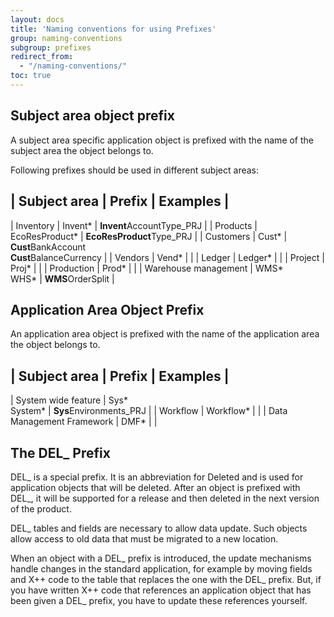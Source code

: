 ```yaml
---
layout: docs
title: 'Naming conventions for using Prefixes'
group: naming-conventions
subgroup: prefixes
redirect_from:
  - "/naming-conventions/"
toc: true
---
```


## Subject area object prefix

A subject area specific application object is prefixed with the name of the subject area the object belongs to.

Following prefixes should be used in different subject areas:

| Subject area | Prefix | Examples |
------------------------------------
| Inventory | Invent* | <b>Invent</b>AccountType_PRJ |
| Products | EcoResProduct* | <b>EcoResProduct</b>Type_PRJ |
| Customers | Cust* | <b>Cust</b>BankAccount</br> <b>Cust</b>BalanceCurrency |
| Vendors | Vend* | |
| Ledger | Ledger* | |
| Project | Proj* | | 
| Production | Prod* | |
| Warehouse management | WMS*</br>WHS* | <b>WMS</b>OrderSplit |

## Application Area Object Prefix

An application area object is prefixed with the name of the application area the object belongs to.

| Subject area | Prefix | Examples |
------------------------------------
| System wide feature | Sys*</br>System* | <b>Sys</b>Environments_PRJ |
| Workflow | Workflow* | |
| Data Management Framework | DMF* | | 

## The DEL\_ Prefix

DEL\_ is a special prefix. It is an abbreviation for Deleted and is used for application objects that will be deleted. After an object is prefixed with DEL\_, it will be supported for a release and then deleted in the next version of the product.

DEL\_ tables and fields are necessary to allow data update. Such objects allow access to old data that must be migrated to a new location.

When an object with a DEL\_ prefix is introduced, the update mechanisms handle changes in the standard application, for example by moving fields and X++ code to the table that replaces the one with the DEL\_ prefix. But, if you have written X++ code that references an application object that has been given a DEL\_ prefix, you have to update these references yourself.


